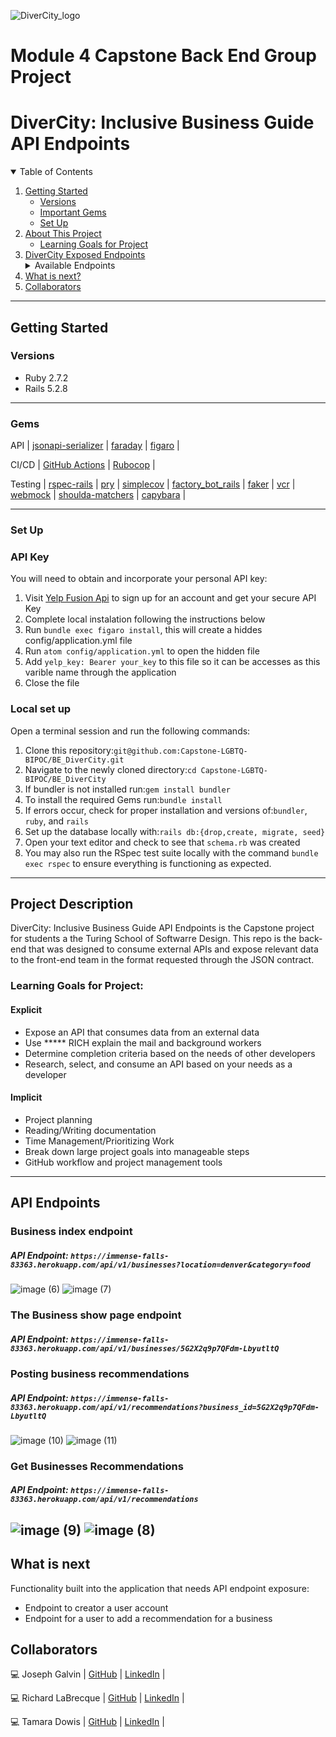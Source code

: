 ![DiverCity_logo](https://user-images.githubusercontent.com/67713820/170523356-d690920c-60e0-4ef3-a7d4-872e16aa350b.png)

# Module 4 Capstone Back End Group Project
# DiverCity: Inclusive Business Guide API Endpoints

<details open="open">
  <summary>Table of Contents</summary>
  <ol>
    <li>
      <a href="#getting-started">Getting Started</a>
      <ul>  
        <li><a href="#versions">Versions</a></li>
        <li><a href="#gems">Important Gems</a></li>
        <li><a href="#set-up">Set Up</a></li>
        </li>
    </li>
    </ul>
    <li>
      <a href="#project-description">About This Project</a>
      <ul>
        <li><a href="#learning-goals-for-project">Learning Goals for Project</a></li>
      </ul>
    </li>
    <li>
      <a href="#api-endpoints">DiverCity Exposed Endpoints</a>
      <details>
        <summary>Available Endpoints</summary>
        <ul>
          <li><a href="#business-index-endpoint">Business Index Endpoint</a></li>
          <li><a href="#business-show-page-endpoint">Business Show Page Endpoint</a></li>
          <li><a href="#posting-business-recommendations">Posting Business Recommendations</a></li>
          <li><a href="#get-business-recommendations">Get Business Recommendations</a></li>
        </ul>
      </details>
    </li>
    <li><a href="#what-is-next">What is next?</a></li>
    <li><a href="#collaborators">Collaborators</a></li>
  </ol>
</details>

----------

## Getting Started

### Versions

- Ruby 2.7.2
- Rails 5.2.8

----------

### Gems

API | [jsonapi-serializer](https://github.com/jsonapi-serializer/jsonapi-serializer) | [faraday](https://docs.faradaysec.com/) | [figaro](https://figaro.readthedocs.io/en/latest) |

CI/CD | [GitHub Actions](https://github.com/features/actions) | [Rubocop](https://docs.rubocop.org/rubocop/index.html) |

Testing | [rspec-rails](https://github.com/rspec/rspec-rails) | [pry](https://github.com/pry/pry)  | [simplecov](https://github.com/simplecov-ruby/simplecov) | [factory_bot_rails](https://github.com/thoughtbot/factory_bot_rails) | [faker](https://github.com/vajradog/faker-rails) | [vcr](https://www.rubydoc.info/gems/vcr/frames) | [webmock](https://github.com/bblimke/webmock) | [shoulda-matchers](https://github.com/thoughtbot/shoulda-matchers) | [capybara](https://capybara-doc.readthedocs.io/en/latest) |




----------

### Set Up

### API Key

You will need to obtain and incorporate your personal API key:
1. Visit [Yelp Fusion Api](https://www.yelp.com/developers/documentation/v3/get_started) to sign up for an account and get your secure API Key
2. Complete local instalation following the instructions below
3. Run `bundle exec figaro install`, this will create a hiddes config/application.yml file
4. Run `atom config/application.yml` to open the hidden file
5. Add `yelp_key: Bearer your_key` to this file so it can be accesses as this varible name through the application
6. Close the file

### Local set up

Open a terminal session and run the following commands:
1. Clone this repository:`git@github.com:Capstone-LGBTQ-BIPOC/BE_DiverCity.git`
3. Navigate to the newly cloned directory:`cd Capstone-LGBTQ-BIPOC/BE_DiverCity`
4. If bundler is not installed run:`gem install bundler`
5. To install the required Gems run:`bundle install` 
6. If errors occur, check for proper installation and versions of:`bundler`, `ruby`, and `rails`
7. Set up the database locally with:`rails db:{drop,create, migrate, seed}`
8. Open your text editor and check to see that `schema.rb` was created
9. You may also run the RSpec test suite locally with the command `bundle exec rspec` to ensure everything is functioning as expected.


----------

## Project Description
DiverCity: Inclusive Business Guide API Endpoints is the Capstone project for students a the Turing School of Softwarre Design. This repo is the back-end that was designed to consume external APIs and expose relevant data to the front-end team in the format requested through the JSON contract. 

### Learning Goals for Project:

#### Explicit
- Expose an API that consumes data from an external data
- Use ***** RICH explain the mail and background workers
- Determine completion criteria based on the needs of other developers
- Research, select, and consume an API based on your needs as a developer

#### Implicit
- Project planning
- Reading/Writing documentation
- Time Management/Prioritizing Work
- Break down large project goals into manageable steps
- GitHub workflow and project management tools

----------

## API Endpoints

###  Business index endpoint
##### API Endpoint: `https://immense-falls-83363.herokuapp.com/api/v1/businesses?location=denver&category=food`
![image (6)](https://user-images.githubusercontent.com/67713820/170568372-1edd969f-6e4f-4b9a-8fda-5d708137b1ab.png)
![image (7)](https://user-images.githubusercontent.com/67713820/170568369-d43582d8-e5c8-416f-9818-6233d6a4c2bc.png)


### The Business show page endpoint
##### API Endpoint: `https://immense-falls-83363.herokuapp.com/api/v1/businesses/5G2X2q9p7QFdm-LbyutltQ`



### Posting business recommendations
##### API Endpoint: `https://immense-falls-83363.herokuapp.com/api/v1/recommendations?business_id=5G2X2q9p7QFdm-LbyutltQ`
![image (10)](https://user-images.githubusercontent.com/67713820/170568311-f8387d68-eb8a-4a20-a610-427588d68bb1.png)
![image (11)](https://user-images.githubusercontent.com/67713820/170568292-6d6f6a5e-3379-4929-83dd-c2f1f9c42fcf.png)



### Get Businesses Recommendations
##### API Endpoint: `https://immense-falls-83363.herokuapp.com/api/v1/recommendations`
![image (9)](https://user-images.githubusercontent.com/67713820/170568359-54dddd7a-95ca-443e-a45e-ff71f7fb32e6.png)
![image (8)](https://user-images.githubusercontent.com/67713820/170568367-c358db34-3dfc-4486-9593-ce447aef5ad6.png)
----------

## What is next

Functionality built into the application that needs API endpoint exposure:
- Endpoint to creator a user account
- Endpoint for a user to add a recommendation for a business


## Collaborators

💻  Joseph Galvin |  [GitHub](https://github.com/jwgalvin) | [LinkedIn](https://www.linkedin.com/in/josephwgalvin) |

💻  Richard LaBrecque |  [GitHub](https://github.com/RichardLaBrecque) | [LinkedIn](https://www.linkedin.com/in/rich-labrecque) |

💻  Tamara Dowis |  [GitHub](https://github.com/wanderlust-create) | [LinkedIn](https://www.linkedin.com/in/tamara-dowis) |




